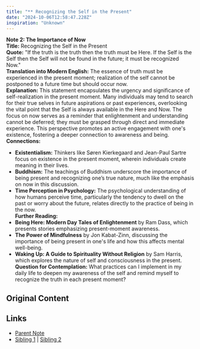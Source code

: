 ```yaml
---
title: "** Recognizing the Self in the Present"
date: "2024-10-06T12:58:47.228Z"
inspiration: "Unknown"
---
```


  
**Note 2: The Importance of Now**  
**Title:** Recognizing the Self in the Present  
**Quote:** "If the truth is the truth then the truth must be Here. If the Self is the Self then the Self will not be found in the future; it must be recognized Now."  
**Translation into Modern English:** The essence of truth must be experienced in the present moment; realization of the self cannot be postponed to a future time but should occur now.  
**Explanation:** This statement encapsulates the urgency and significance of self-realization in the present moment. Many individuals may tend to search for their true selves in future aspirations or past experiences, overlooking the vital point that the Self is always available in the Here and Now. The focus on now serves as a reminder that enlightenment and understanding cannot be deferred; they must be grasped through direct and immediate experience. This perspective promotes an active engagement with one's existence, fostering a deeper connection to awareness and being.  
**Connections:**  
- **Existentialism:** Thinkers like Søren Kierkegaard and Jean-Paul Sartre focus on existence in the present moment, wherein individuals create meaning in their lives.  
- **Buddhism:** The teachings of Buddhism underscore the importance of being present and recognizing one’s true nature, much like the emphasis on now in this discussion.  
- **Time Perception in Psychology:** The psychological understanding of how humans perceive time, particularly the tendency to dwell on the past or worry about the future, relates directly to the practice of being in the now.  
**Further Reading:**  
- **Being Here: Modern Day Tales of Enlightenment** by Ram Dass, which presents stories emphasizing present-moment awareness.  
- **The Power of Mindfulness** by Jon Kabat-Zinn, discussing the importance of being present in one's life and how this affects mental well-being.  
- **Waking Up: A Guide to Spirituality Without Religion** by Sam Harris, which explores the nature of self and consciousness in the present.  
**Question for Contemplation:** What practices can I implement in my daily life to deepen my awareness of the self and remind myself to recognize the truth in each present moment?  


## Original Content



## Links

- [Parent Note](/parent-note.md)
- [Sibling 1](/zettel1.md) | [Sibling 2](/zettel2.md)
